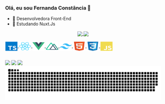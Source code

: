 ### Olá, eu sou Fernanda Constância 👋

- 🔭 Desenvolvedora Front-End
- 🌱 Estudando Nuxt.Js

<div align="center">
  <a href="https://github.com/fernandaconstancia" >
  <img height="150em" align="center" src="https://github-readme-stats.vercel.app/api?username=fernandaconstancia&show_icons=true&theme=dracula&include_all_commits=true&count_private=true&&hide=stars,issues,contribs"/>
  <img height="180em" align="center" src="https://github-readme-stats.vercel.app/api/top-langs/?username=fernandaconstancia&layout=compact&langs_count=10&theme=dracula&count_private=true"/>
</div>

 <div style="display: inline_block"><br>
   <img align="center" alt="Feh-Ts" height="30" width="40" src="https://raw.githubusercontent.com/devicons/devicon/master/icons/typescript/typescript-plain.svg">
   <img align="center" alt="Feh-React" height="30" width="40" src="https://raw.githubusercontent.com/devicons/devicon/master/icons/react/react-original.svg">  
   <img align="center" alt="Feh-vue" height="30" width="40" src="https://raw.githubusercontent.com/devicons/devicon/master/icons/vuejs/vuejs-original.svg">
   <img align="center" alt="Feh-nuxt" height="30" width="40" src="https://raw.githubusercontent.com/devicons/devicon/master/icons/nuxtjs/nuxtjs-original.svg">
   <img align="center" alt="Feh-tailwind" height="30" width="40" src="https://raw.githubusercontent.com/devicons/devicon/master/icons/tailwindcss/tailwindcss-original.svg">
   <img align="center" alt="Feh-HTML" height="30" width="40" src="https://raw.githubusercontent.com/devicons/devicon/master/icons/html5/html5-original.svg">
   <img align="center" alt="Feh-CSS" height="30" width="40" src="https://raw.githubusercontent.com/devicons/devicon/master/icons/css3/css3-original.svg">
   <img align="center" alt="Feh-Js" height="30" width="40" src="https://raw.githubusercontent.com/devicons/devicon/master/icons/javascript/javascript-plain.svg">   
</div>

  ##
 
<div> 
<!--   <a href="https://www.youtube.com/channel/UC_-uuuZbY0AAt9CViNzvc-Q" target="_blank"><img src="https://img.shields.io/badge/YouTube-FF0000?style=for-the-badge&logo=youtube&logoColor=white" target="_blank"></a> -->
  <a href="https://instagram.com/feh.constancia" target="_blank"><img src="https://img.shields.io/badge/-Instagram-%23E4405F?style=for-the-badge&logo=instagram&logoColor=white" target="_blank"></a>
  <a href = "mailto:fernandaconstancia@gmail.com"><img src="https://img.shields.io/badge/-Gmail-%23333?style=for-the-badge&logo=gmail&logoColor=white" target="_blank"></a>
  <a href="https://www.linkedin.com/in/fernanda-constância-b117789a" target="_blank"><img src="https://img.shields.io/badge/-LinkedIn-%230077B5?style=for-the-badge&logo=linkedin&logoColor=white" target="_blank"></a> 

  <!-- ![Snake animation](https://github.com/fernandaconstancia/fernandaconstancia/blob/output/github-snake.svg.svg)
  ![Snake animation](https://github.com/fernandaconstancia/fernandaconstancia/blob/output/github-snake-dark.svg?palette=github-dark)
  ![Snake animation](https://github.com/fernandaconstancia/fernandaconstancia/blob/output/github-contribution-grid-snake.svg) -->

 <picture>
  <source
    media="(prefers-color-scheme: dark)"
    srcset="https://raw.githubusercontent.com/fernandaconstancia/fernandaconstancia/output/github-contribution-grid-snake-dark.svg"
  />
  <source
    media="(prefers-color-scheme: light)"
    srcset="https://raw.githubusercontent.com/fernandaconstancia/fernandaconstancia/output/github-contribution-grid-snake.svg"
  />
  <img
    alt="github contribution grid snake animation"
    src="https://raw.githubusercontent.com/fernandaconstancia/fernandaconstancia/output/github-contribution-grid-snake.svg"
  />
</picture> 
</div>
  
<!-- **fernandaconstancia/fernandaconstancia** is a ✨ _special_ ✨ repository because its `README.md` (this file) appears on your GitHub profile.

Here are some ideas to get you started:

- 🔭 I’m currently working on ...
- 🌱 Estudando React.Js
- 👯 I’m looking to collaborate on ...
- 🤔 I’m looking for help with ...
- 💬 Ask me about ...
- 📫 How to reach me: ...
- 😄 Pronouns: ...
- ⚡ Fun fact: ...
 -->

<!--   https://github.com/anuraghazra/github-readme-stats/tree/master/themes -->
